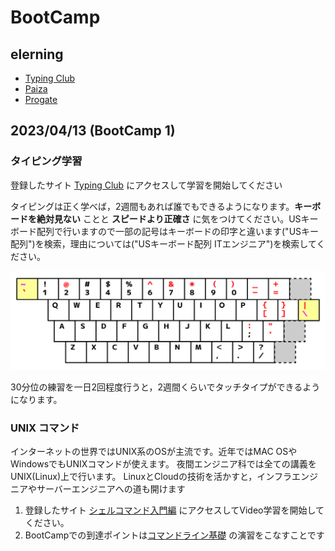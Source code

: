 # BootCamp

## elerning 

- [Typing Club](https://it-college.typingclub.com/)
- [Paiza](https://paiza.jp/works/mypage)
- [Progate](https://prog-8.com/)

## 2023/04/13 (BootCamp 1)

### タイピング学習

登録したサイト [Typing Club](https://it-college.typingclub.com/) にアクセスして学習を開始してください

タイピングは正く学べば，2週間もあれば誰でもできるようになります。**キーボードを絶対見ない** ことと **スピードより正確さ** に気をつけてください。USキーボード配列で行いますので一部の記号はキーボードの印字と違います("USキー配列")を検索，理由については("USキーボード配列 ITエンジニア")を検索してください。

![us key](https://github.com/omas-public/bootcamp2020/blob/main/assets/1920px-US_ANSI_keyboard_character_layout_JIS_comparison.svg.png)

30分位の練習を一日2回程度行うと，2週間くらいでタッチタイプができるようになります。


### UNIX コマンド

インターネットの世界ではUNIX系のOSが主流です。近年ではMAC OSやWindowsでもUNIXコマンドが使えます。
夜間エンジニア科では全ての講義をUNIX(Linux)上で行います。
LinuxとCloudの技術を活かすと，インフラエンジニアやサーバーエンジニアへの道も開けます

1. 登録したサイト [シェルコマンド入門編](https://paiza.jp/works/shellcommand/primer) にアクセスしてVideo学習を開始してください。
2. BootCampでの到達ポイントは[コマンドライン基礎](https://prog-8.com/courses/commandline) の演習をこなすことです
